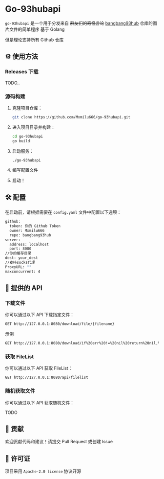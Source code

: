# Go-93hubapi

`go-93hubapi` 是一个用于分发来自 ~~群友们的奇怪言论~~ [bangbang93hub](https://github.com/Mxmilu666/Bangbang93hub) 仓库的图片文件的简单程序 基于 Golang

但是理论支持所有 Github 仓库

## ⚙️ 使用方法
### Releases 下载

TODO..

### 源码构建

1. 克隆项目仓库：
    ```bash
    git clone https://github.com/Mxmilu666/go-93hubapi.git
    ```

2. 进入项目目录并构建：
    ```bash
    cd go-93hubapi
    go build
    ```

3. 启动服务：
    ```bash
    ./go-93hubapi
    ```

4. 编写配置文件
   
5. 启动！

## 🛠️ 配置

在启动前，请根据需要在 `config.yaml` 文件中配置以下选项：

```bash
github:
  token: 你的 Github Token
  owner: Mxmilu666
  repo: bangbang93hub
server:
  address: localhost
  port: 8080
//你的缓存目录
dest: your_dest
//支持socks代理
ProxyURL: ""
maxconcurrent: 4

```
## 📄 提供的 API
### 下载文件

你可以通过以下 API 下载指定文件：

```bash
GET http://127.0.0.1:8080/download/file/{filename}
```

示例

```bash
GET http://127.0.0.1:8080/download/if%20err%20!=%20nil%20return%20nil,%20err.png
```

### 获取 FileList

你可以通过以下 API 获取 FileList：

```bash
GET http://127.0.0.1:8080/api/filelist
```

### 随机获取文件

你可以通过以下 API 获取随机文件：

TODO

## 🤝 贡献

欢迎贡献代码和建议！请提交 Pull Request 或创建 Issue

## 📄 许可证

项目采用 ``Apache-2.0 license``  协议开源
